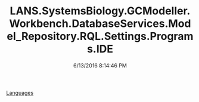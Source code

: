 ﻿---
title: LANS.SystemsBiology.GCModeller.Workbench.DatabaseServices.Model_Repository.RQL.Settings.Programs.IDE
date: 6/13/2016 8:14:46 PM
---

[Languages](T-LANS.SystemsBiology.GCModeller.Workbench.DatabaseServices.Model_Repository.RQL.Settings.Programs.IDE.Languages.html)
